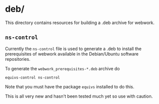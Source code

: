 deb/
===============

This directory contains resources for 
building a .deb archive for webwork. 

`ns-control`
-------------

Currently the `ns-control` file is used
to generate a .deb to install the 
prerequisites of webwork available in the
Debian/Ubuntu software repositories.

To generate the `webwork_prerequisites-*.deb` 
archive do

`equivs-control ns-control`

Note that you must have the package `equivs`
installed to do this.

This is all very new and hasn't been tested 
much yet so use with caution.
